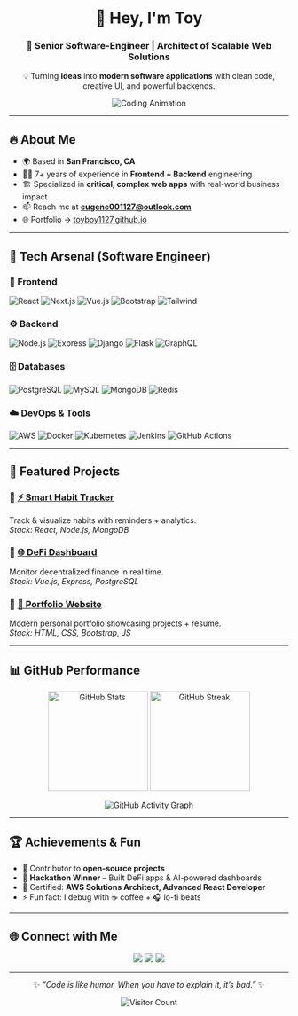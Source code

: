 <!-- Unique Profile README for Toy Boy -->

<div align="center">

# 👋 Hey, I'm **Toy**  
### 🚀 Senior Software-Engineer | Architect of Scalable Web Solutions  

💡 Turning **ideas** into **modern software applications** with clean code, creative UI, and powerful backends.  

![Coding Animation](https://raw.githubusercontent.com/abhisheknaiidu/abhisheknaiidu/master/code.gif)  

</div>

---

## 🔥 About Me
- 🌍 Based in **San Francisco, CA**  
- 🧑‍💻 7+ years of experience in **Frontend + Backend** engineering  
- 🏗️ Specialized in **critical, complex web apps** with real-world business impact  
- 📫 Reach me at **[eugene001127@outlook.com](mailto:smilechen1127@gmail.com)**  
- 🌐 Portfolio → [toyboy1127.github.io](https://toyboy1127.github.io/)

---

## 🧰 Tech Arsenal (Software Engineer)

### 🎨 Frontend
![React](https://img.shields.io/badge/React-20232A?style=for-the-badge&logo=react&logoColor=61DAFB)
![Next.js](https://img.shields.io/badge/Next.js-000000?style=for-the-badge&logo=next.js&logoColor=white)
![Vue.js](https://img.shields.io/badge/Vue.js-35495E?style=for-the-badge&logo=vue.js&logoColor=4FC08D)
![Bootstrap](https://img.shields.io/badge/Bootstrap-563D7C?style=for-the-badge&logo=bootstrap&logoColor=white)
![Tailwind](https://img.shields.io/badge/TailwindCSS-38B2AC?style=for-the-badge&logo=tailwind-css&logoColor=white)

### ⚙️ Backend
![Node.js](https://img.shields.io/badge/Node.js-43853D?style=for-the-badge&logo=node.js&logoColor=white)
![Express](https://img.shields.io/badge/Express-000000?style=for-the-badge&logo=express&logoColor=white)
![Django](https://img.shields.io/badge/Django-092E20?style=for-the-badge&logo=django&logoColor=white)
![Flask](https://img.shields.io/badge/Flask-000000?style=for-the-badge&logo=flask&logoColor=white)
![GraphQL](https://img.shields.io/badge/GraphQL-E10098?style=for-the-badge&logo=graphql&logoColor=white)

### 🗄️ Databases
![PostgreSQL](https://img.shields.io/badge/PostgreSQL-316192?style=for-the-badge&logo=postgresql&logoColor=white)
![MySQL](https://img.shields.io/badge/MySQL-005C84?style=for-the-badge&logo=mysql&logoColor=white)
![MongoDB](https://img.shields.io/badge/MongoDB-4EA94B?style=for-the-badge&logo=mongodb&logoColor=white)
![Redis](https://img.shields.io/badge/Redis-D9281A?style=for-the-badge&logo=redis&logoColor=white)

### ☁️ DevOps & Tools
![AWS](https://img.shields.io/badge/AWS-FF9900?style=for-the-badge&logo=amazon-aws&logoColor=white)
![Docker](https://img.shields.io/badge/Docker-2496ED?style=for-the-badge&logo=docker&logoColor=white)
![Kubernetes](https://img.shields.io/badge/Kubernetes-326CE5?style=for-the-badge&logo=kubernetes&logoColor=white)
![Jenkins](https://img.shields.io/badge/Jenkins-D33833?style=for-the-badge&logo=jenkins&logoColor=white)
![GitHub Actions](https://img.shields.io/badge/GitHub%20Actions-2088FF?style=for-the-badge&logo=github-actions&logoColor=white)

---

## 🚀 Featured Projects

### 🔹 [⚡ Smart Habit Tracker](https://github.com/ToyBoy1127/smart-habit-tracker)  
Track & visualize habits with reminders + analytics.  
*Stack: React, Node.js, MongoDB*  

### 🔹 [🌐 DeFi Dashboard](https://github.com/ToyBoy1127/defi-dashboard)  
Monitor decentralized finance in real time.  
*Stack: Vue.js, Express, PostgreSQL*  

### 🔹 [💼 Portfolio Website](https://github.com/ToyBoy1127/portfolio)  
Modern personal portfolio showcasing projects + resume.  
*Stack: HTML, CSS, Bootstrap, JS*  

---

## 📊 GitHub Performance

<p align="center">
  <img src="https://github-readme-stats.vercel.app/api?username=EugeneChen1127&show_icons=true&theme=tokyonight" alt="GitHub Stats" height="180"/>
  <img src="https://github-readme-streak-stats.herokuapp.com/?user=EugeneChen1127&theme=tokyonight" alt="GitHub Streak" height="180"/>
</p>

<p align="center">
  <img src="https://github-readme-activity-graph.vercel.app/graph?username=EugeneChen1127&theme=react-dark" alt="GitHub Activity Graph"/>
</p>

---

## 🏆 Achievements & Fun
- 🌟 Contributor to **open-source projects**  
- 🥇 **Hackathon Winner** – Built DeFi apps & AI-powered dashboards  
- 📜 Certified: **AWS Solutions Architect, Advanced React Developer**  
- ⚡ Fun fact: I debug with ☕ coffee + 🎧 lo-fi beats  

---

## 🌐 Connect with Me
<p align="center">
  <a href="mailto:eugene001127@outlook.com"><img src="https://img.shields.io/badge/Email-0078D4?style=for-the-badge&logo=microsoft-outlook&logoColor=white"/></a>
  <a href="https://www.linkedin.com/in/ToyBoy/"><img src="https://img.shields.io/badge/LinkedIn-0A66C2?style=for-the-badge&logo=linkedin&logoColor=white"/></a>
  <a href="https://github.com/ToyBoy1127"><img src="https://img.shields.io/badge/GitHub-181717?style=for-the-badge&logo=github&logoColor=white"/></a>
</p>

---

<div align="center">

✨ *“Code is like humor. When you have to explain it, it’s bad.”* ✨  

![Visitor Count](https://komarev.com/ghpvc/?username=ToyBoy1127&color=brightgreen)

</div>
